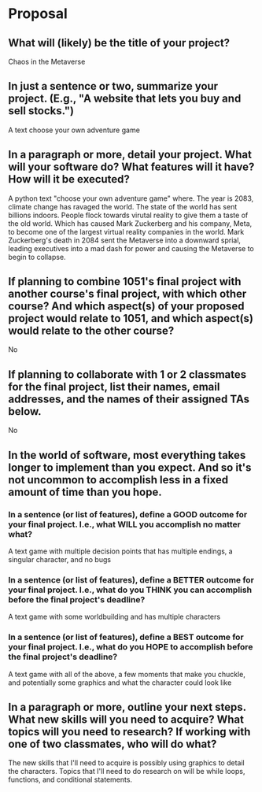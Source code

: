 # Proposal

## What will (likely) be the title of your project?

Chaos in the Metaverse

## In just a sentence or two, summarize your project. (E.g., "A website that lets you buy and sell stocks.")

A text choose your own adventure game

## In a paragraph or more, detail your project. What will your software do? What features will it have? How will it be executed?

A python text "choose your own adventure game" where. The year is 2083, climate change has ravaged the world. The state of the world has sent billions indoors. People flock towards virutal reality to give them a taste of the old world. Which has caused Mark Zuckerberg and his company, Meta, to become one of the largest virtual reality companies in the world. Mark Zuckerberg's death in 2084 sent the Metaverse into a downward sprial, leading executives into a mad dash for power and causing the Metaverse to begin to collapse. 

## If planning to combine 1051's final project with another course's final project, with which other course? And which aspect(s) of your proposed project would relate to 1051, and which aspect(s) would relate to the other course?

No

## If planning to collaborate with 1 or 2 classmates for the final project, list their names, email addresses, and the names of their assigned TAs below.

No

## In the world of software, most everything takes longer to implement than you expect. And so it's not uncommon to accomplish less in a fixed amount of time than you hope.

### In a sentence (or list of features), define a GOOD outcome for your final project. I.e., what WILL you accomplish no matter what?

A text game with multiple decision points that has multiple endings, a singular character, and no bugs

### In a sentence (or list of features), define a BETTER outcome for your final project. I.e., what do you THINK you can accomplish before the final project's deadline?

A text game with some worldbuilding and has multiple characters

### In a sentence (or list of features), define a BEST outcome for your final project. I.e., what do you HOPE to accomplish before the final project's deadline?

A text game with all of the above, a few moments that make you chuckle, and potentially some graphics and what the character could look like

## In a paragraph or more, outline your next steps. What new skills will you need to acquire? What topics will you need to research? If working with one of two classmates, who will do what?

The new skills that I'll need to acquire is possibly using graphics to detail the characters. Topics that I'll need to do research on will be while loops, functions, and conditional statements.
